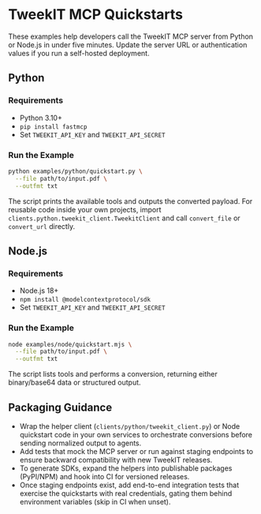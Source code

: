 # TweekIT MCP Quickstarts

These examples help developers call the TweekIT MCP server from Python or Node.js in under five minutes. Update the server URL or authentication values if you run a self-hosted deployment.

## Python
### Requirements
- Python 3.10+
- `pip install fastmcp`
- Set `TWEEKIT_API_KEY` and `TWEEKIT_API_SECRET`

### Run the Example
```bash
python examples/python/quickstart.py \
  --file path/to/input.pdf \
  --outfmt txt
```

The script prints the available tools and outputs the converted payload. For reusable code inside your own projects, import `clients.python.tweekit_client.TweekitClient` and call `convert_file` or `convert_url` directly.

## Node.js
### Requirements
- Node.js 18+
- `npm install @modelcontextprotocol/sdk`
- Set `TWEEKIT_API_KEY` and `TWEEKIT_API_SECRET`

### Run the Example
```bash
node examples/node/quickstart.mjs \
  --file path/to/input.pdf \
  --outfmt txt
```

The script lists tools and performs a conversion, returning either binary/base64 data or structured output.

## Packaging Guidance
- Wrap the helper client (`clients/python/tweekit_client.py`) or Node quickstart code in your own services to orchestrate conversions before sending normalized output to agents.
- Add tests that mock the MCP server or run against staging endpoints to ensure backward compatibility with new TweekIT releases.
- To generate SDKs, expand the helpers into publishable packages (PyPI/NPM) and hook into CI for versioned releases.
- Once staging endpoints exist, add end-to-end integration tests that exercise the quickstarts with real credentials, gating them behind environment variables (skip in CI when unset).
